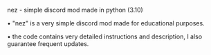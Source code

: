 nez - simple discord mod made in python (3.10)

• "nez" is a very simple discord mod made for educational purposes. 

• the code contains very detailed instructions and description, I also guarantee frequent updates.
